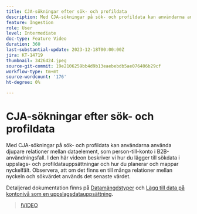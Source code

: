 ```yaml
---
title: CJA-sökningar efter sök- och profildata
description: Med CJA-sökningar på sök- och profildata kan användarna använda djupare relationer mellan dataelement, som person-till-konto i B2B-användningsfall.  I den här videon beskriver vi hur du lägger till sökdata i uppslags- och profildatauppsättningar och hur du planerar och mappar nyckelfält.  Observera, att om det finns en till många relationer mellan nyckeln och sökvärdet används det senaste värdet.
feature: Ingestion
role: User
level: Intermediate
doc-type: Feature Video
duration: 360
last-substantial-update: 2023-12-18T00:00:00Z
jira: KT-14719
thumbnail: 3426424.jpeg
source-git-commit: 19e2106259bb4d9b13eaebebdb5ae076406b29cf
workflow-type: tm+mt
source-wordcount: '176'
ht-degree: 0%

---
```



# CJA-sökningar efter sök- och profildata

Med CJA-sökningar på sök- och profildata kan användarna använda djupare relationer mellan dataelement, som person-till-konto i B2B-användningsfall.  I den här videon beskriver vi hur du lägger till sökdata i uppslags- och profildatauppsättningar och hur du planerar och mappar nyckelfält.  Observera, att om det finns en till många relationer mellan nyckeln och sökvärdet används det senaste värdet.

Detaljerad dokumentation finns på [Datamängdstyper](https://experienceleague.adobe.com/docs/analytics-platform/using/cja-connections/create-connection.html?lang=en#dataset-types) och [Lägg till data på kontonivå som en uppslagsdatauppsättning](https://experienceleague.adobe.com/docs/analytics-platform/using/cja-usecases/b2b/b2b.html?lang=en).

>[!VIDEO](https://video.tv.adobe.com/v/3426424/?learn=on)
